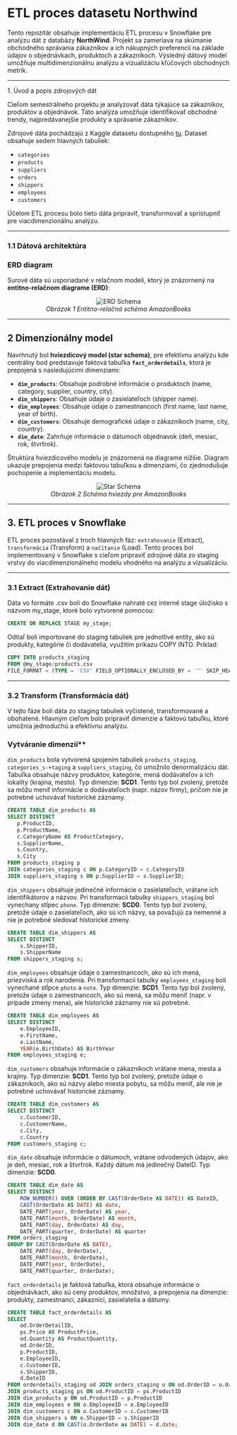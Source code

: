 # ETL proces datasetu Northwind
<p>Tento repozitár obsahuje implementáciu ETL procesu v Snowflake pre analýzu dát z databázy <b>NorthWind</b>. Projekt sa zameriava na skúmanie obchodného správania zákazníkov a ich nákupných preferencií na základe údajov o objednávkach, produktoch a zákazníkoch. Výsledný dátový model umožňuje multidimenzionálnu analýzu a vizualizáciu kľúčových obchodných metrík.</p>
<hr>
<p>1. Úvod a popis zdrojových dát</p>
<p>
Cieľom semestrálneho projektu je analyzovať dáta týkajúce sa zákazníkov, produktov a objednávok. Táto analýza umožňuje identifikovať obchodné trendy, najpredávanejšie produkty a správanie zákazníkov.
</p>
<p>
Zdrojové dáta pochádzajú z Kaggle datasetu dostupného <a href="https://www.kaggle.com/datasets/cleveranjosqlik/csv-northwind-database">tu</a>. Dataset obsahuje sedem hlavných tabuliek:
</p>
<ul>
  <li><code>categories</code></li>
  <li><code>products</code></li>
  <li><code>suppliers</code></li>
  <li><code>orders</code></li>
  <li><code>shippers</code></li>
  <li><code>employees</code></li>
  <li><code>customers</code></li>
</ul>
<p>Účelom ETL procesu bolo tieto dáta pripraviť, transformovať a sprístupniť pre viacdimenzionálnu analýzu.</p>
<hr>
<h3>1.1 Dátová architektúra</h3>
<h3>ERD diagram</h3>
<p>Surové dáta sú usporiadané v relačnom modeli, ktorý je znázornený na <b>entitno-relačnom diagrame (ERD)</b>:</p>
<p align="center">
  <img src="erd_schema.png" alt="ERD Schema">
  <br>
  <em>Obrázok 1 Entitno-relačná schéma AmazonBooks</em>
</p>

---
## **2 Dimenzionálny model**

Navrhnutý bol **hviezdicový model (star schema)**, pre efektívnu analýzu kde centrálny bod predstavuje faktová tabuľka **`fact_orderdetails`**, ktorá  je prepojená s nasledujúcimi dimenziami:
- **`dim_products`**: Obsahuje podrobné informácie o produktoch (name, category, supplier, country, city).
- **`dim_shippers`**: Obsahuje údaje o zasielateľoch (shipper name).
- **`dim_employees`**: Obsahuje údaje o zamestnancoch (first name, last name, year of birth).
- **`dim_customers`**: Obsahuje demografické údaje o zákazníkoch (name, city, country).
- **`dim_date`**: Zahrňuje informácie o dátumoch objednavok (deň, mesiac, rok, štvrťrok).

Štruktúra hviezdicového modelu je znázornená na diagrame nižšie. Diagram ukazuje prepojenia medzi faktovou tabuľkou a dimenziami, čo zjednodušuje pochopenie a implementáciu modelu.

<p align="center">
  <img src="star_schema.png" alt="Star Schema">
  <br>
  <em>Obrázok 2 Schéma hviezdy pre AmazonBooks</em>
</p>

---
## **3. ETL proces v Snowflake**
ETL proces pozostával z troch hlavných fáz: `extrahovanie` (Extract), `transformácia` (Transform) a `načítanie` (Load). Tento proces bol implementovaný v Snowflake s cieľom pripraviť zdrojové dáta zo staging vrstvy do viacdimenzionálneho modelu vhodného na analýzu a vizualizáciu.

---
### **3.1 Extract (Extrahovanie dát)**

Dáta vo formáte .csv boli do Snowflake nahraté cez interné stage úložisko s názvom my_stage, ktoré bolo vytvorené pomocou:

```sql
CREATE OR REPLACE STAGE my_stage;
```

Odtiaľ boli importované do staging tabuliek pre jednotlivé entity, ako sú produkty, kategórie či dodávatelia, využitím príkazu COPY INTO. Príklad:

```sql
COPY INTO products_staging
FROM @my_stage/products.csv
FILE_FORMAT = (TYPE = 'CSV' FIELD_OPTIONALLY_ENCLOSED_BY = '"' SKIP_HEADER = 1);
```

---
### **3.2 Transform (Transformácia dát)**

V tejto fáze boli dáta zo staging tabuliek vyčistené, transformované a obohatené. Hlavným cieľom bolo pripraviť dimenzie a faktovú tabuľku, ktoré umožnia jednoduchú a efektívnu analýzu.

### Vytváranie dimenzií**

`dim_products` bola vytvorená spojením tabuliek `products_staging`, `categories_s-+taging` a `suppliers_staging`, čo umožnilo denormalizáciu dát. Tabuľka obsahuje názvy produktov, kategórie, mená dodávateľov a ich lokality (krajina, mesto). Typ dimenzie: **SCD1**. Tento typ bol zvolený, pretože sa môžu meniť informácie o dodávateľoch (napr. názov firmy), pričom nie je potrebné uchovávať historické záznamy.
 ```sql
 CREATE TABLE dim_products AS
SELECT DISTINCT
    p.ProductID,
    p.ProductName,
    c.CategoryName AS ProductCategory,
    s.SupplierName,
    s.Country,
    s.City
FROM products_staging p
JOIN categories_staging c ON p.CategoryID = c.CategoryID
JOIN suppliers_staging s ON p.SupplierID = s.SupplierID;
```

`dim_shippers` obsahuje jedinečné informácie o zasielateľoch, vrátane ich identifikátorov a názvov. Pri transformacii tabulky `shippers_staging` bol vynechany stĺpec `phone`. Typ dimenzie: **SCD0**. Tento typ bol zvolený, pretože údaje o zasielateľoch, ako sú ich názvy, sa považujú za nemenné a nie je potrebné sledovať historické zmeny.
```sql
CREATE TABLE dim_shippers AS
SELECT DISTINCT
    s.ShipperID,
    s.ShipperName
FROM shippers_staging s;
```

`dim_employees` obsahuje údaje o zamestnancoch, ako sú ich mená, priezviská a rok narodenia. Pri transformacii tabulky `employees_staging` boli vynechané stĺpce `photo` a `note`. Typ dimenzie: **SCD1**. Tento typ bol zvolený, pretože údaje o zamestnancoch, ako sú mená, sa môžu meniť (napr. v prípade zmeny mena), ale historické záznamy nie sú potrebné.
```sql
CREATE TABLE dim_employees AS
SELECT DISTINCT
    e.EmployeeID,
    e.FirstName,
    e.LastName,
    YEAR(e.BirthDate) AS BirthYear
FROM employees_staging e;
```

`dim_customers` obsahuje informácie o zákazníkoch vrátane mena, mesta a krajiny. Typ dimenzie: **SCD1**. Tento typ bol zvolený, pretože údaje o zákazníkoch, ako sú názvy alebo miesta pobytu, sa môžu meniť, ale nie je potrebné uchovávať historické záznamy.
```sql
CREATE TABLE dim_customers AS 
SELECT DISTINCT
    c.CustomerID,
    c.CustomerName,
    c.City,
    c.Country
FROM customers_staging c;
```

`dim_date` obsahuje informácie o dátumoch, vrátane odvodených údajov, ako je deň, mesiac, rok a štvrťrok. Každý dátum má jedinečný DateID. Typ dimenzie: **SCD0**.
```sql
CREATE TABLE dim_date AS
SELECT DISTINCT
    ROW_NUMBER() OVER (ORDER BY CAST(OrderDate AS DATE)) AS DateID,
    CAST(OrderDate AS DATE) AS date,
    DATE_PART(year, OrderDate) AS year,
    DATE_PART(month, OrderDate) AS month,
    DATE_PART(day, OrderDate) AS day,
    DATE_PART(quarter, OrderDate) AS quarter   
FROM orders_staging
GROUP BY CAST(OrderDate AS DATE), 
    DATE_PART(day, OrderDate),  
    DATE_PART(month, OrderDate), 
    DATE_PART(year, OrderDate), 
    DATE_PART(quarter, OrderDate);
```

`fact_orderdetails` je faktová tabuľka, ktorá obsahuje informácie o objednávkach, ako sú ceny produktov, množstvo, a prepojenia na dimenzie: produkty, zamestnanci, zákazníci, zasielatelia a dátumy.
```sql
CREATE TABLE fact_orderdetails AS
SELECT
    od.OrderDetailID,
    ps.Price AS ProductPrice,
    od.Quantity AS ProductQuantity,
    od.OrderID,
    p.ProductID, 
    e.EmployeeID, 
    c.CustomerID, 
    s.ShipperID, 
    d.DateID
FROM orderdetails_staging od JOIN orders_staging o ON od.OrderID = o.OrderID
JOIN products_staging ps ON od.ProductID = ps.ProductID
JOIN dim_products p ON od.ProductID = p.ProductID
JOIN dim_employees e ON o.EmployeeID = e.EmployeeID
JOIN dim_customers c ON o.CustomerID = c.CustomerID
JOIN dim_shippers s ON o.ShipperID = s.ShipperID
JOIN dim_date d ON CAST(o.OrderDate as DATE) = d.date;
```